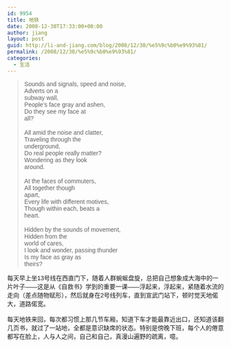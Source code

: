 ```yaml
---
id: 9954
title: 地铁
date: 2008-12-30T17:33:00+00:00
author: jiang
layout: post
guid: http://li-and-jiang.com/blog/2008/12/30/%e5%9c%b0%e9%93%81/
permalink: /2008/12/30/%e5%9c%b0%e9%93%81/
categories:
  - 生活
---
```

<blockquote dir="ltr" style="margin-right:0px">
  <div>
    <font face="Arial">Sounds and signals, speed and noise,<br />Adverts on a<br /> subway wall,<br />People&#8217;s face gray and ashen,<br />Do they see my face at<br /> all?</font>
  </div>
  
  <div>
     
  </div>
  
  <div>
    <font face="Arial">All amid the noise and clatter,<br />Traveling through the<br /> underground,<br />Do real people really matter?<br />Wondering as they look<br /> around.</font>
  </div>
  
  <div>
     
  </div>
  
  <div>
    <font face="Arial">At the faces of commuters,<br />All together though<br /> apart,<br />Every life with different motives,<br />Though within each, beats a<br /> heart.</font>
  </div>
  
  <div>
     
  </div>
  
  <div>
    <font face="Arial">Hidden by the sounds of movement,<br />Hidden from the<br /> world of cares,<br />I look and wonder, passing thunder<br />Is my face as gray as<br /> theirs?</font>
  </div>
</blockquote>

<font face="Arial"></p> 

<div>
  每天早上坐13号线在西直门下，随着人群蜿蜒盘旋，总把自己想象成大海中的一片叶子——这是从《自救书》学到的重要一课——浮起来，浮起来，紧随着水流的走向（差点随物赋形），然后就身在2号线列车，直到宣武门站下，顿时觉天地偌大，道路偌宽。
</div>

<div>
   
</div>

<div>
  每天地铁来回，每次都习惯上那几节车厢，知道下车才能最靠近出口，还知道该翻几页书，就过了一站地，全都是意识缺席的状态。特别是傍晚下班，每个人的倦意都写在脸上，人与人之间，自己和自己，真漫山遍野的疏离，噫。
</div>

<p>
  </font>
</p>